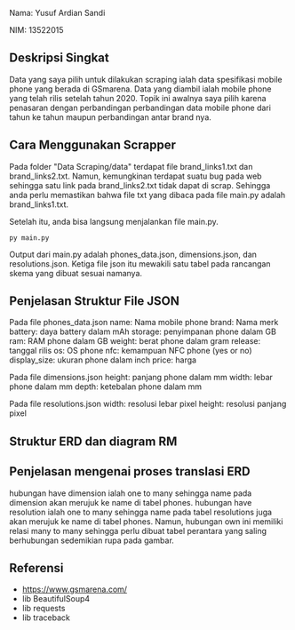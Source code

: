 Nama: Yusuf Ardian Sandi

NIM: 13522015

## Deskripsi Singkat

Data yang saya pilih untuk dilakukan scraping ialah data spesifikasi mobile phone yang berada di GSmarena. Data yang diambil ialah mobile phone yang telah rilis setelah tahun 2020. Topik ini awalnya saya pilih karena penasaran dengan perbandingan perbandingan data mobile phone dari tahun ke tahun maupun perbandingan antar brand nya.

## Cara Menggunakan Scrapper

Pada folder "Data Scraping/data" terdapat file brand_links1.txt dan brand_links2.txt. Namun, kemungkinan terdapat suatu bug pada web sehingga satu link pada brand_links2.txt tidak dapat di scrap. Sehingga anda perlu memastikan bahwa file txt yang dibaca pada file main.py adalah brand_links1.txt. 

Setelah itu, anda bisa langsung menjalankan file main.py.

```
py main.py
```

Output dari main.py adalah phones_data.json, dimensions.json, dan resolutions.json. Ketiga file json itu mewakili satu tabel pada rancangan skema yang dibuat sesuai namanya.

## Penjelasan Struktur File JSON

Pada file phones_data.json
name: Nama mobile phone
brand: Nama merk
battery: daya battery dalam mAh
storage: penyimpanan phone dalam GB
ram: RAM phone dalam GB
weight: berat phone dalam gram
release: tanggal rilis
os: OS phone
nfc: kemampuan NFC phone (yes or no)
display_size: ukuran phone dalam inch
price: harga

Pada file dimensions.json
height: panjang phone dalam mm
width: lebar phone dalam mm
depth: ketebalan phone dalam mm

Pada file resolutions.json
width: resolusi lebar pixel
height: resolusi panjang pixel

## Struktur ERD dan diagram RM




## Penjelasan mengenai proses translasi ERD

hubungan have dimension ialah one to many sehingga name pada dimension akan merujuk ke name di tabel phones. hubungan have resolution ialah one to many sehingga name pada tabel resolutions juga akan merujuk ke name di tabel phones. Namun, hubungan own ini memiliki relasi many to many sehingga perlu dibuat tabel perantara yang saling berhubungan sedemikian rupa pada gambar.


## Referensi
- https://www.gsmarena.com/
- lib BeautifulSoup4
- lib requests
- lib traceback